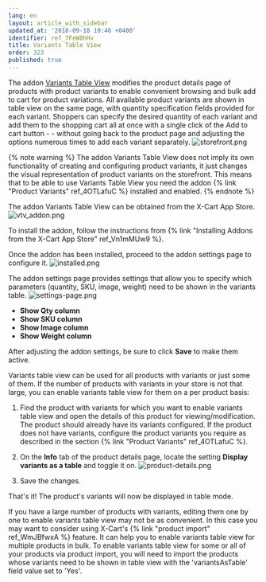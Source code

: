 ```yaml
---
lang: en
layout: article_with_sidebar
updated_at: '2018-09-18 10:46 +0400'
identifier: ref_7FeW8hHv
title: Variants Table View
order: 323
published: true
---
```

The addon [Variants Table View](https://market.x-cart.com/addons/variants-table-view.html "Variants Table View") modifies the product details page of products with product variants to enable convenient browsing and bulk add to cart for product variations. All available product variants are shown in table view on the same page, with quantity specification fields provided for each variant. Shoppers can specify the desired quantity of each variant and add them to the shopping cart all at once with a single click of the Add to cart button - - without going back to the product page and adjusting the options numerous times to add each variant separately. 
![storefront.png]({{site.baseurl}}/attachments/ref_7FeW8hHv/storefront.png)

{% note warning %}
The addon Variants Table View does not imply its own functionality of creating and configuring product variants, it just changes the visual representation of product variants on the storefront. This means that to be able to use Variants Table View you need the addon {% link "Product Variants" ref_4OTLafuC %} installed and enabled.
{% endnote %}

The addon Variants Table View can be obtained from the X-Cart App Store. 
![vtv_addon.png]({{site.baseurl}}/attachments/ref_7FeW8hHv/vtv_addon.png)

To install the addon, follow the instructions from {% link "Installing Addons from the X-Cart App Store" ref_Vn1mMUw9 %}.

Once the addon has been installed, proceed to the addon settings page to configure it.
![installed.png]({{site.baseurl}}/attachments/ref_7FeW8hHv/installed.png)

The addon settings page provides settings that allow you to specify which parameters (quantity, SKU, image, weight) need to be shown in the variants table.
![settings-page.png]({{site.baseurl}}/attachments/ref_7FeW8hHv/settings-page.png)
   
   * **Show Qty column**
   * **Show SKU column**
   * **Show Image column**
   * **Show Weight column**
   
After adjusting the addon settings, be sure to click **Save** to make them active.

Variants table view can be used for all products with variants or just some of them. If the number of products with variants in your store is not that large, you can enable variants table view for them on a per product basis:

   1. Find the product with variants for which you want to enable variants table view and open the details of this product for viewing/modification. The product should already have its variants configured. If the product does not have variants, configure the product variants you require as described in the section {% link "Product Variants" ref_4OTLafuC %}.

   2. On the **Info** tab of the product details page, locate the setting **Display variants as a table** and toggle it on. 
![product-details.png]({{site.baseurl}}/attachments/ref_7FeW8hHv/product-details.png)

   3. Save the changes.

That's it! The product's variants will now be displayed in table mode.

If you have a large number of products with variants, editing them one by one to enable variants table view may not be as convenient. In this case you may want to consider using X-Cart's {% link "product import" ref_WmJBfwxA %} feature. It can help you to enable variants table view for multiple products in bulk. To enable variants table view for some or all of your products via product import, you will need to import the products whose variants need to be shown in table view with the 'variantsAsTable' field value set to 'Yes'.



